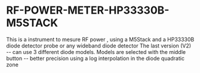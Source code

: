 # RF-POWER-METER-HP33330B-M5STACK
This is a instrument to mesure RF power , using a M5Stack and a HP33330B diode detector probe
or any wideband diode detector
The last version (V2) 
-- can use 3 different diode models. Models are selected with the middle button
-- better precision using a log interpolation in the diode quadratic zone 
